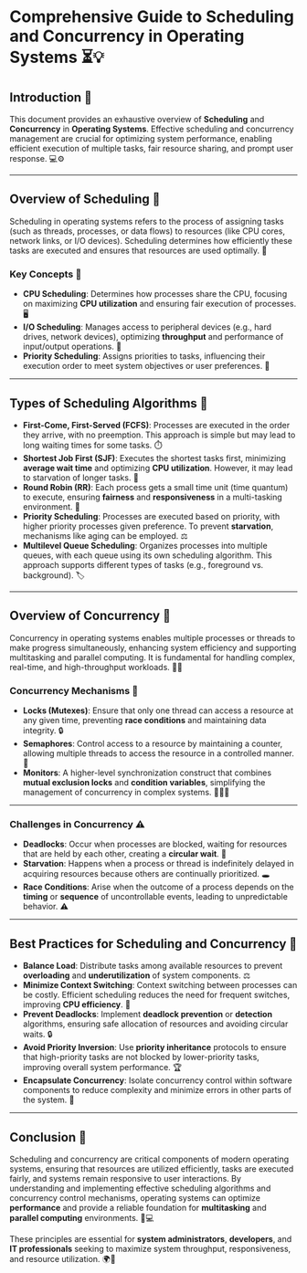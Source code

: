 # **Comprehensive Guide to Scheduling and Concurrency in Operating Systems** ⏳💡

## **Introduction** 🚀

This document provides an exhaustive overview of **Scheduling** and **Concurrency** in **Operating Systems**. Effective scheduling and concurrency management are crucial for optimizing system performance, enabling efficient execution of multiple tasks, fair resource sharing, and prompt user response. 💻⚙️

---

## **Overview of Scheduling** 📅

Scheduling in operating systems refers to the process of assigning tasks (such as threads, processes, or data flows) to resources (like CPU cores, network links, or I/O devices). Scheduling determines how efficiently these tasks are executed and ensures that resources are used optimally. 🔄

### **Key Concepts** 🔑

- **CPU Scheduling**: Determines how processes share the CPU, focusing on maximizing **CPU utilization** and ensuring fair execution of processes. 🖥️
- **I/O Scheduling**: Manages access to peripheral devices (e.g., hard drives, network devices), optimizing **throughput** and performance of input/output operations. 💾
- **Priority Scheduling**: Assigns priorities to tasks, influencing their execution order to meet system objectives or user preferences. 🌟

---

## **Types of Scheduling Algorithms** 🧮

- **First-Come, First-Served (FCFS)**: Processes are executed in the order they arrive, with no preemption. This approach is simple but may lead to long waiting times for some tasks. ⏱️
- **Shortest Job First (SJF)**: Executes the shortest tasks first, minimizing **average wait time** and optimizing **CPU utilization**. However, it may lead to starvation of longer tasks. 🔄
- **Round Robin (RR)**: Each process gets a small time unit (time quantum) to execute, ensuring **fairness** and **responsiveness** in a multi-tasking environment. 🔁
- **Priority Scheduling**: Processes are executed based on priority, with higher priority processes given preference. To prevent **starvation**, mechanisms like aging can be employed. ⚖️
- **Multilevel Queue Scheduling**: Organizes processes into multiple queues, with each queue using its own scheduling algorithm. This approach supports different types of tasks (e.g., foreground vs. background). 🏷️

---

## **Overview of Concurrency** 🔄

Concurrency in operating systems enables multiple processes or threads to make progress simultaneously, enhancing system efficiency and supporting multitasking and parallel computing. It is fundamental for handling complex, real-time, and high-throughput workloads. 🏃‍♀️

### **Concurrency Mechanisms** 🔧

- **Locks (Mutexes)**: Ensure that only one thread can access a resource at any given time, preventing **race conditions** and maintaining data integrity. 🔒
- **Semaphores**: Control access to a resource by maintaining a counter, allowing multiple threads to access the resource in a controlled manner. 🚦
- **Monitors**: A higher-level synchronization construct that combines **mutual exclusion locks** and **condition variables**, simplifying the management of concurrency in complex systems. 🧑‍💻🔄

---

### **Challenges in Concurrency** ⚠️

- **Deadlocks**: Occur when processes are blocked, waiting for resources that are held by each other, creating a **circular wait**. 🛑
- **Starvation**: Happens when a process or thread is indefinitely delayed in acquiring resources because others are continually prioritized. 🕳️
- **Race Conditions**: Arise when the outcome of a process depends on the **timing** or **sequence** of uncontrollable events, leading to unpredictable behavior. ⚠️

---

## **Best Practices for Scheduling and Concurrency** 🌱

- **Balance Load**: Distribute tasks among available resources to prevent **overloading** and **underutilization** of system components. ⚖️
- **Minimize Context Switching**: Context switching between processes can be costly. Efficient scheduling reduces the need for frequent switches, improving **CPU efficiency**. 🔄
- **Prevent Deadlocks**: Implement **deadlock prevention** or **detection** algorithms, ensuring safe allocation of resources and avoiding circular waits. 🔒
- **Avoid Priority Inversion**: Use **priority inheritance** protocols to ensure that high-priority tasks are not blocked by lower-priority tasks, improving overall system performance. 🏆
- **Encapsulate Concurrency**: Isolate concurrency control within software components to reduce complexity and minimize errors in other parts of the system. 🧩

---

## **Conclusion** 🏁

Scheduling and concurrency are critical components of modern operating systems, ensuring that resources are utilized efficiently, tasks are executed fairly, and systems remain responsive to user interactions. By understanding and implementing effective scheduling algorithms and concurrency control mechanisms, operating systems can optimize **performance** and provide a reliable foundation for **multitasking** and **parallel computing** environments. 🧠💻

These principles are essential for **system administrators**, **developers**, and **IT professionals** seeking to maximize system throughput, responsiveness, and resource utilization. 🌍🚀